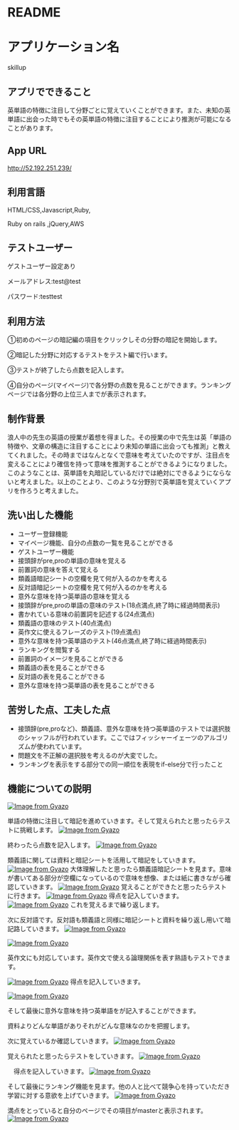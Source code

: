 # README

# アプリケーション名
skillup

## アプリでできること
英単語の特徴に注目して分野ごとに覚えていくことができます。また、未知の英単語に出会った時でもその英単語の特徴に注目することにより推測が可能になることがあります。
##  App URL
http://52.192.251.239/

## 利用言語
HTML/CSS,Javascript,Ruby, 

Ruby on rails ,jQuery,AWS

## テストユーザー
ゲストユーザー設定あり


メールアドレス:test@test


パスワード:testtest

## 利用方法
①初めのページの暗記編の項目をクリックしその分野の暗記を開始します。

②暗記した分野に対応するテストをテスト編で行います。

③テストが終了したら点数を記入します。

④自分のページ(マイページ)で各分野の点数を見ることができます。ランキングページでは各分野の上位三人までが表示されます。

## 制作背景
浪人中の先生の英語の授業が着想を得ました。その授業の中で先生は英「単語の特徴や、文章の構造に注目することにより未知の単語に出会っても推測」と教えてくれました。その時まではなんとなくで意味を考えていたのですが、注目点を変えることにより確信を持って意味を推測することができるようになりました。このようなことは、英単語を丸暗記しているだけでは絶対にできるようにならないと考えました。以上のことより、このような分野別で英単語を覚えていくアプリを作ろうと考えました。

## 洗い出した機能
- ユーザー登録機能
- マイページ機能、自分の点数の一覧を見ることができる
- ゲストユーザー機能
- 接頭辞がpre,proの単語の意味を覚える
- 前置詞の意味を答えて覚える
- 類義語暗記シートの空欄を見て何が入るのかを考える
- 反対語暗記シートの空欄を見て何が入るのかを考える
- 意外な意味を持つ英単語の意味を覚える
- 接頭辞がpre,proの単語の意味のテスト(18点満点,終了時に経過時間表示)
- 書かれている意味の前置詞を記述する(24点満点)
- 類義語の意味のテスト(40点満点)
- 英作文に使えるフレーズのテスト(19点満点)
- 意外な意味を持つ英単語のテスト(46点満点,終了時に経過時間表示)
- ランキングを閲覧する
- 前置詞のイメージを見ることができる
- 類義語の表を見ることができる
- 反対語の表を見ることができる
- 意外な意味を持つ英単語の表を見ることができる

## 苦労した点、工夫した点

- 接頭辞(pre,proなど)、類義語、意外な意味を持つ英単語のテストでは選択肢のシャッフルが行われています。ここではフィッシャーイェーツのアルゴリズムが使われています。
- 問題文を不正解の選択肢を考えるのが大変でした。
- ランキングを表示をする部分での同一順位を表現をif-else分で行ったこと


## 機能についての説明

[![Image from Gyazo](https://i.gyazo.com/766b19f64ac300aff91aff4601f0c519.gif)](https://gyazo.com/766b19f64ac300aff91aff4601f0c519)



単語の特徴に注目して暗記を進めていきます。そして覚えられたと思ったらテストに挑戦します。
[![Image from Gyazo](https://i.gyazo.com/afd6b713a670fcf3de3b726ce61473c4.gif)](https://gyazo.com/afd6b713a670fcf3de3b726ce61473c4)



終わったら点数を記入します。
[![Image from Gyazo](https://i.gyazo.com/2ff2b321ee7c2414325471f31cdd557b.gif)](https://gyazo.com/2ff2b321ee7c2414325471f31cdd557b)

類義語に関しては資料と暗記シートを活用して暗記をしていきます。
[![Image from Gyazo](https://i.gyazo.com/942f8b0b2487e8e56e267709cb928acf.gif)](https://gyazo.com/942f8b0b2487e8e56e267709cb928acf)
大体理解したと思ったら類義語暗記シートを見ます。意味が書いてある部分が空欄になっているので意味を想像、または紙に書きながら確認していきます。
[![Image from Gyazo](https://i.gyazo.com/4a0e6e19ecb8ffebd7cd9949ffd0d3b3.gif)](https://gyazo.com/4a0e6e19ecb8ffebd7cd9949ffd0d3b3)
覚えることができたと思ったらテストに行きます。
[![Image from Gyazo](https://i.gyazo.com/505b9612c2124a4f7605647dac2d9117.gif)](https://gyazo.com/505b9612c2124a4f7605647dac2d9117)
得点を記入していきます。
[![Image from Gyazo](https://i.gyazo.com/6bfe572e56d986025349487ab4cfb74a.gif)](https://gyazo.com/6bfe572e56d986025349487ab4cfb74a)
これを覚えるまで繰り返します。

次に反対語です。反対語も類義語と同様に暗記シートと資料を繰り返し用いて暗記路していきます。
[![Image from Gyazo](https://i.gyazo.com/fda61121b684b21f984ab6982ff3223b.gif)](https://gyazo.com/fda61121b684b21f984ab6982ff3223b)

[![Image from Gyazo](https://i.gyazo.com/b827da362024bd2cf8e583e8a3da4155.gif)](https://gyazo.com/b827da362024bd2cf8e583e8a3da4155)

英作文にも対応しています。英作文で使える論理関係を表す熟語もテストできます。

[![Image from Gyazo](https://i.gyazo.com/31339bb3745e530d9fdd9d7aeab85b49.gif)](https://gyazo.com/31339bb3745e530d9fdd9d7aeab85b49)
得点を記入していきます。

[![Image from Gyazo](https://i.gyazo.com/3e7a6305db092ee5b89f973da57a943b.gif)](https://gyazo.com/3e7a6305db092ee5b89f973da57a943b)

そして最後に意外な意味を持つ英単語をが記入することができます。

資料よりどんな単語がありそれがどんな意味なのかを把握します。

次に覚えているか確認していきます。
[![Image from Gyazo](https://i.gyazo.com/d19a1535074ff5744b2df7500e651ff6.gif)](https://gyazo.com/d19a1535074ff5744b2df7500e651ff6)

覚えられたと思ったらテストをしていきます。
[![Image from Gyazo](https://i.gyazo.com/5cd5fa32732be5f557005311eaa4a853.gif)](https://gyazo.com/5cd5fa32732be5f557005311eaa4a853)

　得点を記入していきます。
[![Image from Gyazo](https://i.gyazo.com/933051f9386f6aef2935c56b0bab080b.gif)](https://gyazo.com/933051f9386f6aef2935c56b0bab080b)

そして最後にランキング機能を見ます。他の人と比べて競争心を持っていただき学習に対する意欲を上げていきます。
[![Image from Gyazo](https://i.gyazo.com/bdfa2c6479010f2e90e3d681ada012af.gif)](https://gyazo.com/bdfa2c6479010f2e90e3d681ada012af)

満点をとっていると自分のページでその項目がmasterと表示されます。
[![Image from Gyazo](https://i.gyazo.com/6cf33289d6dbea46ef99526ba27750df.gif)](https://gyazo.com/6cf33289d6dbea46ef99526ba27750df)